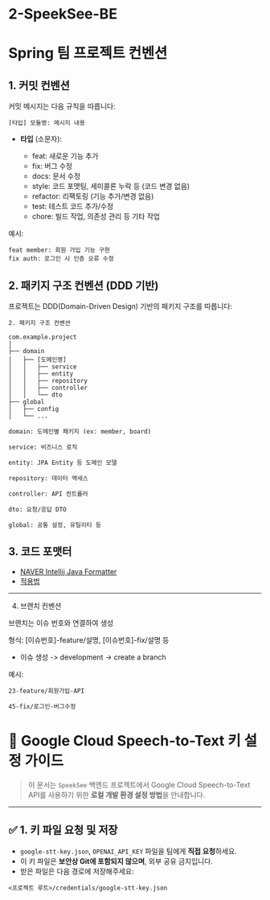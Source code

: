 # 2-SpeekSee-BE 

# Spring 팀 프로젝트 컨벤션

## 1. 커밋 컨벤션

커밋 메시지는 다음 규칙을 따릅니다:

```
[타입] 모듈명: 메시지 내용
```

* **타입** (소문자):

    * feat: 새로운 기능 추가
    * fix: 버그 수정
    * docs: 문서 수정
    * style: 코드 포맷팅, 세미콜론 누락 등 (코드 변경 없음)
    * refactor: 리팩토링 (기능 추가/변경 없음)
    * test: 테스트 코드 추가/수정
    * chore: 빌드 작업, 의존성 관리 등 기타 작업

예시:

```
feat member: 회원 가입 기능 구현
fix auth: 로그인 시 인증 오류 수정
```

## 2. 패키지 구조 컨벤션 (DDD 기반)

프로젝트는 DDD(Domain-Driven Design) 기반의 패키지 구조를 따릅니다:

```
2. 패키지 구조 컨벤션

com.example.project
│
├── domain
│   ├── [도메인명]
│   │   ├── service
│   │   ├── entity
│   │   ├── repository
│   │   ├── controller
│   │   └── dto
├── global
│   ├── config
│   └── ...

domain: 도메인별 패키지 (ex: member, board)

service: 비즈니스 로직

entity: JPA Entity 등 도메인 모델

repository: 데이터 액세스

controller: API 컨트롤러

dto: 요청/응답 DTO

global: 공통 설정, 유틸리티 등

```

## 3. 코드 포맷터

- [NAVER Intellij Java Formatter](https://github.com/naver/hackday-conventions-java/blob/master/rule-config/naver-intellij-formatter.xml)
- [적용법](https://eroul-ri.tistory.com/26)

---

4. 브랜치 컨벤션

브랜치는 이슈 번호와 연결하여 생성

형식: [이슈번호]-feature/설명, [이슈번호]-fix/설명 등

- 이슈 생성 -> development -> create a branch

예시:

```
23-feature/회원가입-API

45-fix/로그인-버그수정
```

# 🎯 Google Cloud Speech-to-Text 키 설정 가이드

> 이 문서는 `SpeekSee` 백엔드 프로젝트에서 Google Cloud Speech-to-Text API를 사용하기 위한 **로컬 개발 환경 설정 방법**을 안내합니다.

---

## ✅ 1. 키 파일 요청 및 저장

- `google-stt-key.json`, `OPENAI_API_KEY` 파일을 팀에게 **직접 요청**하세요.
- 이 키 파일은 **보안상 Git에 포함되지 않으며**, 외부 공유 금지입니다.
- 받은 파일은 다음 경로에 저장해주세요:

```
<프로젝트 루트>/credentials/google-stt-key.json
```
   
